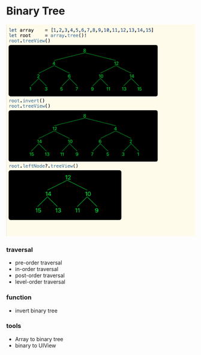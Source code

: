 # Binary Tree


![image](https://raw.githubusercontent.com/zhangxigithub/tree/master/screenshot.png)

### traversal
- pre-order traversal
- in-order traversal
- post-order traversal
- level-order traversal

### function
- invert binary tree

### tools
- Array to binary tree
- binary to UIView